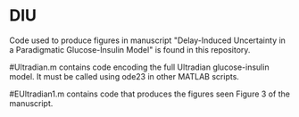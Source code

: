 # DIU
Code used to produce figures in manuscript "Delay-Induced Uncertainty in a Paradigmatic Glucose-Insulin Model" is found in this repository.

#Ultradian.m contains code encoding the full Ultradian glucose-insulin model.  It must be called using ode23 in other MATLAB scripts.

#EUltradian1.m contains code that produces the figures seen Figure 3 of the manuscript.
